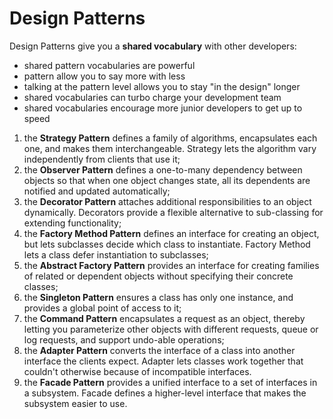 # Design Patterns

Design Patterns give you a **shared vocabulary** with other developers:

- shared pattern vocabularies are powerful
- pattern allow you to say more with less
- talking at the pattern level allows you to stay "in the design" longer
- shared vocabularies can turbo charge your development team
- shared vocabularies encourage more junior developers to get up to speed

1. the **Strategy Pattern** defines a family of algorithms, encapsulates each one, and makes them interchangeable. Strategy lets the algorithm vary independently from clients that use it;
2. the **Observer Pattern** defines a one-to-many dependency between objects so that when one object changes state, all its dependents are notified and updated automatically;
3. the **Decorator Pattern** attaches additional responsibilities to an object dynamically. Decorators provide a flexible alternative to sub-classing for extending functionality;
4. the **Factory Method Pattern** defines an interface for creating an object, but lets subclasses decide which class to instantiate. Factory Method lets a class defer instantiation to subclasses;
5. the **Abstract Factory Pattern** provides an interface for creating families of related or dependent objects without specifying their concrete classes;
6. the **Singleton Pattern** ensures a class has only one instance, and provides a global point of access to it;
7. the **Command Pattern** encapsulates a request as an object, thereby letting you parameterize other objects with different requests, queue or log requests, and support undo-able operations;
8. the **Adapter Pattern** converts the interface of a class into another interface the clients expect. Adapter lets classes work together that couldn't otherwise because of incompatible interfaces.
9. the **Facade Pattern** provides a unified interface to a set of interfaces in a subsystem. Facade defines a higher-level interface that makes the subsystem easier to use.
